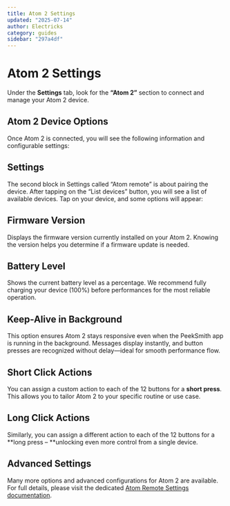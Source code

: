 ```yaml
---
title: Atom 2 Settings
updated: "2025-07-14"
author: Electricks
category: guides
sidebar: "297a4df"
---
```


# Atom 2 Settings

Under the **Settings** tab, look for the **“Atom 2”** section to connect and manage your Atom 2 device.

 
 
 
 
 ## Atom 2 Device Options

 
 
 
 
 Once Atom 2 is connected, you will see the following information and configurable settings:

 
 
 
 
 ## Settings

 
 
 
 
 The second block in Settings called “Atom remote” is about pairing the device. After tapping on the “List devices” button, you will see a list of available devices. Tap on your device, and some options will appear:

 
 
 
 
 
 
 
 
 
 
 
 
 
 
 
 
 
 
 
 
 
 
 
 
 
 
 ## Firmware Version

 
 
 
 
 Displays the firmware version currently installed on your Atom 2. Knowing the version helps you determine if a firmware update is needed.

 
 
 
 
 ## Battery Level

 
 
 
 
 Shows the current battery level as a percentage. We recommend fully charging your device (100%) before performances for the most reliable operation.

 
 
 
 
 ## Keep-Alive in Background

 
 
 
 
 This option ensures Atom 2 stays responsive even when the PeekSmith app is running in the background. Messages display instantly, and button presses are recognized without delay—ideal for smooth performance flow.

 
 
 
 
 ## Short Click Actions

 
 
 
 
 You can assign a custom action to each of the 12 buttons for a **short press**. This allows you to tailor Atom 2 to your specific routine or use case.

 
 
 
 
 ## Long Click Actions

 
 
 
 
 Similarly, you can assign a different action to each of the 12 buttons for a **long press – **unlocking even more control from a single device.

 
 
 
 
 ## Advanced Settings

 
 
 
 
 Many more options and advanced configurations for Atom 2 are available. For full details, please visit the dedicated [Atom Remote Settings documentation](https://electricks.info/docs/atom-remote/settings/).